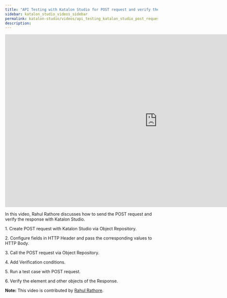 ```yaml
---
title: "API Testing with Katalon Studio for POST request and verify the response"
sidebar: katalon_studio_videos_sidebar
permalink: katalon-studio/videos/api_testing_katalon_studio_post_request_verify_response.html
description: 
---
```

<iframe width="1001" height="568" src="https://www.youtube.com/embed/GnsCW45X2uA?list=PLlsKgYi2Lw732Snuu4qPlkvnOykiiatKc" frameborder="0" allow="accelerometer; autoplay; clipboard-write; encrypted-media; gyroscope; picture-in-picture" allowfullscreen></iframe>

In this video, Rahul Rathore discusses how to send the POST request and verify the response with Katalon Studio.

1\. Create POST request with Katalon Studio via Object Repository.

2\. Configure fields in HTTP Header and pass the corresponding values to HTTP Body.

3\. Call the POST request via Object Repository.

4\. Add Verification conditions.

5\. Run a test case with POST request.

6\. Verify the element and other objects of the Response.

**Note:** This video is contributed by [Rahul Rathore](https://www.youtube.com/channel/UCeuu4kw1a7SRSdH7TGAn7gg).